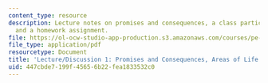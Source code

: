 ```yaml
---
content_type: resource
description: Lecture notes on promises and consequences, a class participation exercise,
  and a homework assignment.
file: https://ol-ocw-studio-app-production.s3.amazonaws.com/courses/pe-550-designing-your-life-spring-2009/447cbde7199f45656b22fea1833532c0_MITPE_550iap09_s09_lec01.pdf
file_type: application/pdf
resourcetype: Document
title: 'Lecture/Discussion 1: Promises and Consequences, Areas of Life'
uid: 447cbde7-199f-4565-6b22-fea1833532c0
---
```

